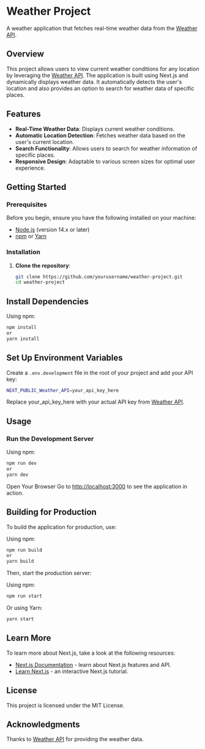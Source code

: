 # Weather Project

A weather application that fetches real-time weather data from the [Weather API](https://www.weatherapi.com/).

## Overview

This project allows users to view current weather conditions for any location by leveraging the [Weather API](https://www.weatherapi.com/). The application is built using Next.js and dynamically displays weather data. It automatically detects the user's location and also provides an option to search for weather data of specific places.

## Features

- **Real-Time Weather Data**: Displays current weather conditions.
- **Automatic Location Detection**: Fetches weather data based on the user's current location.
- **Search Functionality**: Allows users to search for weather information of specific places.
- **Responsive Design**: Adaptable to various screen sizes for optimal user experience.

## Getting Started

### Prerequisites

Before you begin, ensure you have the following installed on your machine:

- [Node.js](https://nodejs.org/) (version 14.x or later)
- [npm](https://www.npmjs.com/) or [Yarn](https://yarnpkg.com/)

### Installation

1. **Clone the repository**:

   ```bash
   git clone https://github.com/yourusername/weather-project.git
   cd weather-project
## Install Dependencies

Using npm:

```bash
npm install
or
yarn install
```
## Set Up Environment Variables

Create a `.env.development` file in the root of your project and add your API key:

```bash
NEXT_PUBLIC_Weather_API=your_api_key_here
```
Replace your_api_key_here with your actual API key from [Weather API](https://www.weatherapi.com/).
## Usage

### Run the Development Server

Using npm:

```bash
npm run dev
or
yarn dev
```
Open Your Browser
Go to [http://localhost:3000](http://localhost:3000) to see the application in action.
## Building for Production

To build the application for production, use:

Using npm:

```bash
npm run build
or 
yarn build
```
Then, start the production server:

Using npm:

```bash
npm run start
```
Or using Yarn:

```bash
yarn start
```
## Learn More

To learn more about Next.js, take a look at the following resources:

- [Next.js Documentation](https://nextjs.org/docs) - learn about Next.js features and API.
- [Learn Next.js](https://nextjs.org/learn) - an interactive Next.js tutorial.

## License

This project is licensed under the MIT License.

## Acknowledgments

Thanks to [Weather API](https://www.weatherapi.com/) for providing the weather data.
